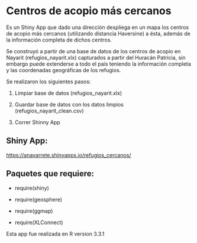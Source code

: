 # Centros de acopio más cercanos
Es un Shiny App que dado una dirección despliega en un mapa los centros de acopio más cercanos (utilizando distancia Haversine) a ésta, además de la información completa de dichos centros. 


Se construyó a partir de una base de datos de los centros de acopio en Nayarit (refugios_nayarit.xlx) capturados a partir del Huracán Patricia, sin embargo puede extenderse a todo el país teniendo la información completa y las coordenadas geográficas de los refugios.


Se realizaron los siguientes pasos:


1. Limpiar base de datos (refugios_nayarit.xlx) 

2. Guardar base de datos con los datos limpios (refugios_nayarit_clean.csv) 

3. Correr Shinny App 



## Shiny App: 

https://anavarrete.shinyapps.io/refugios_cercanos/


## Paquetes que requiere:

- require(shiny)

- require(geosphere)

- require(ggmap)

- require(XLConnect)

Esta app fue realizada en R version 3.3.1


